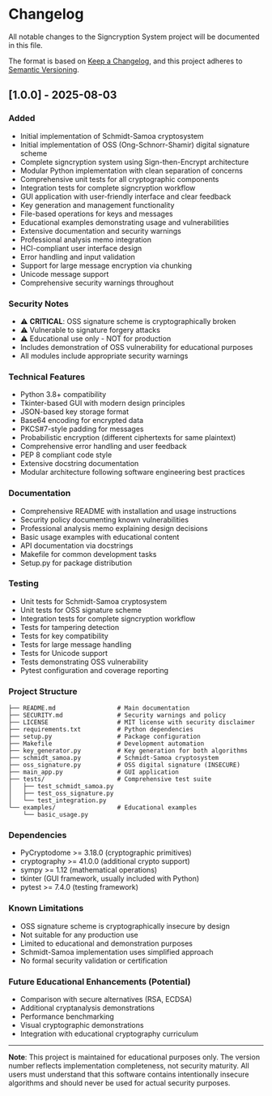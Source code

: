 # Changelog

All notable changes to the Signcryption System project will be documented in this file.

The format is based on [Keep a Changelog](https://keepachangelog.com/en/1.0.0/),
and this project adheres to [Semantic Versioning](https://semver.org/spec/v2.0.0.html).

## [1.0.0] - 2025-08-03

### Added
- Initial implementation of Schmidt-Samoa cryptosystem
- Initial implementation of OSS (Ong-Schnorr-Shamir) digital signature scheme
- Complete signcryption system using Sign-then-Encrypt architecture
- Modular Python implementation with clean separation of concerns
- Comprehensive unit tests for all cryptographic components
- Integration tests for complete signcryption workflow
- GUI application with user-friendly interface and clear feedback
- Key generation and management functionality
- File-based operations for keys and messages
- Educational examples demonstrating usage and vulnerabilities
- Extensive documentation and security warnings
- Professional analysis memo integration
- HCI-compliant user interface design
- Error handling and input validation
- Support for large message encryption via chunking
- Unicode message support
- Comprehensive security warnings throughout

### Security Notes
- ⚠️ **CRITICAL**: OSS signature scheme is cryptographically broken
- ⚠️ Vulnerable to signature forgery attacks
- ⚠️ Educational use only - NOT for production
- Includes demonstration of OSS vulnerability for educational purposes
- All modules include appropriate security warnings

### Technical Features
- Python 3.8+ compatibility
- Tkinter-based GUI with modern design principles
- JSON-based key storage format
- Base64 encoding for encrypted data
- PKCS#7-style padding for messages
- Probabilistic encryption (different ciphertexts for same plaintext)
- Comprehensive error handling and user feedback
- PEP 8 compliant code style
- Extensive docstring documentation
- Modular architecture following software engineering best practices

### Documentation
- Comprehensive README with installation and usage instructions
- Security policy documenting known vulnerabilities
- Professional analysis memo explaining design decisions
- Basic usage examples with educational content
- API documentation via docstrings
- Makefile for common development tasks
- Setup.py for package distribution

### Testing
- Unit tests for Schmidt-Samoa cryptosystem
- Unit tests for OSS signature scheme
- Integration tests for complete signcryption workflow
- Tests for tampering detection
- Tests for key compatibility
- Tests for large message handling
- Tests for Unicode support
- Tests demonstrating OSS vulnerability
- Pytest configuration and coverage reporting

### Project Structure
```
├── README.md                 # Main documentation
├── SECURITY.md               # Security warnings and policy
├── LICENSE                   # MIT license with security disclaimer
├── requirements.txt          # Python dependencies
├── setup.py                  # Package configuration
├── Makefile                  # Development automation
├── key_generator.py          # Key generation for both algorithms
├── schmidt_samoa.py          # Schmidt-Samoa cryptosystem
├── oss_signature.py          # OSS digital signature (INSECURE)
├── main_app.py               # GUI application
├── tests/                    # Comprehensive test suite
│   ├── test_schmidt_samoa.py
│   ├── test_oss_signature.py
│   └── test_integration.py
└── examples/                 # Educational examples
    └── basic_usage.py
```

### Dependencies
- PyCryptodome >= 3.18.0 (cryptographic primitives)
- cryptography >= 41.0.0 (additional crypto support)
- sympy >= 1.12 (mathematical operations)
- tkinter (GUI framework, usually included with Python)
- pytest >= 7.4.0 (testing framework)

### Known Limitations
- OSS signature scheme is cryptographically insecure by design
- Not suitable for any production use
- Limited to educational and demonstration purposes
- Schmidt-Samoa implementation uses simplified approach
- No formal security validation or certification

### Future Educational Enhancements (Potential)
- Comparison with secure alternatives (RSA, ECDSA)
- Additional cryptanalysis demonstrations
- Performance benchmarking
- Visual cryptographic demonstrations
- Integration with educational cryptography curriculum

---

**Note**: This project is maintained for educational purposes only. The version number reflects implementation completeness, not security maturity. All users must understand that this software contains intentionally insecure algorithms and should never be used for actual security purposes.